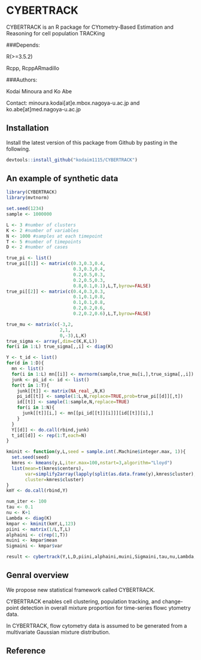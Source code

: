 # CYBERTRACK
CYBERTRACK is an R package for CYtometry-Based Estimation and Reasoning for cell population TRACKing

###Depends:

R(>=3.5.2)

Rcpp, RcppARmadillo

###Authors:

Kodai Minoura and Ko Abe

Contact: minoura.kodai[at]e.mbox.nagoya-u.ac.jp and ko.abe[at]med.nagoya-u.ac.jp

## Installation

Install the latest version of this package from Github by pasting in the following.

~~~R
devtools::install_github("kodaim1115/CYBERTRACK")
~~~

## An example of synthetic data

~~~R
library(CYBERTRACK)
library(mvtnorm)

set.seed(1234)
sample <- 1000000

L <- 3 #number of clusters 
K <- 2 #number of variables 
N <- 1000 #samples at each timepoint
T <- 5 #number of timepoints
D <- 2 #number of cases

true_pi <- list()
true_pi[[1]] <- matrix(c(0.3,0.3,0.4,
                         0.3,0.3,0.4,
                         0.2,0.5,0.3,
                         0.2,0.5,0.3,
                         0.8,0.1,0.1),L,T,byrow=FALSE)
true_pi[[2]] <- matrix(c(0.4,0.3,0.3,
                         0.1,0.1,0.8,
                         0.1,0.1,0.8,
                         0.2,0.2,0.6,
                         0.2,0.2,0.6),L,T,byrow=FALSE)

true_mu <- matrix(c(-3,2,
                    2,1,
                    0,-3),L,K)
true_sigma <- array(,dim=c(K,K,L))
for(i in 1:L) true_sigma[,,i] <- diag(K)

Y <- t_id <- list()
for(d in 1:D){
  mn <- list()
  for(i in 1:L) mn[[i]] <- mvrnorm(sample,true_mu[i,],true_sigma[,,i]) 
  junk <- pi_id <- id <- list()
  for(t in 1:T){
    junk[[t]] <- matrix(NA_real_,N,K)
    pi_id[[t]] <- sample(1:L,N,replace=TRUE,prob=true_pi[[d]][,t])
    id[[t]] <- sample(1:sample,N,replace=TRUE)
    for(i in 1:N){
      junk[[t]][i,] <- mn[[pi_id[[t]][i]]][id[[t]][i],] 
    }
  }  
  Y[[d]] <- do.call(rbind,junk)
  t_id[[d]] <- rep(1:T,each=N)
}

kminit <- function(y,L,seed = sample.int(.Machine$integer.max, 1)){
  set.seed(seed)
  kmres <- kmeans(y,L,iter.max=100,nstart=3,algorithm="Lloyd")
  list(mean=t(kmres$centers),
       var=simplify2array(lapply(split(as.data.frame(y),kmres$cluster),var)),
       cluster=kmres$cluster)
}
kmY <- do.call(rbind,Y)

num_iter <- 100
tau <- 0.1
nu <- K+1
Lambda <- diag(K)
kmpar <- kminit(kmY,L,123)
piini <- matrix(1/L,T,L)
alphaini <- c(rep(1,T))
muini <- kmpar$mean
Sigmaini <- kmpar$var

result <- cybertrack(Y,L,D,piini,alphaini,muini,Sigmaini,tau,nu,Lambda,num_iter,t_id)
~~~

## Genral overview
We propose new statistical framework called CYBERTRACK.

CYBERTRACK enables cell clustering, population tracking, and change-point detection in overall mixture proportion for time-series flowc ytometry data.

In CYBERTRACK, flow cytometry data is assumed to be generated from a multivariate Gaussian mixture distribution.

## Reference
